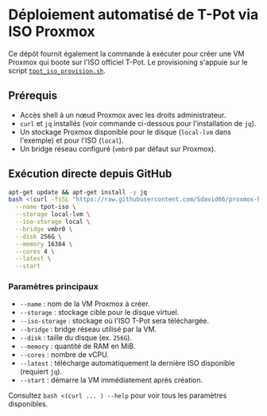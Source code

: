 # Déploiement automatisé de T-Pot via ISO Proxmox

Ce dépôt fournit également la commande à exécuter pour créer une VM Proxmox qui boote sur l'ISO officiel T-Pot.
Le provisioning s'appuie sur le script [`tpot_iso_provision.sh`](https://github.com/Sdavid66/proxmox-honeypot/blob/main/tpot_iso_provision.sh).

## Prérequis

- Accès shell à un nœud Proxmox avec les droits administrateur.
- `curl` et `jq` installés (voir commande ci-dessous pour l'installation de `jq`).
- Un stockage Proxmox disponible pour le disque (`local-lvm` dans l'exemple) et pour l'ISO (`local`).
- Un bridge réseau configuré (`vmbr0` par défaut sur Proxmox).

## Exécution directe depuis GitHub

```bash
apt-get update && apt-get install -y jq
bash <(curl -fsSL "https://raw.githubusercontent.com/Sdavid66/proxmox-honeypot/main/tpot_iso_provision.sh?nocache=$(date +%s)") \
  --name tpot-iso \
  --storage local-lvm \
  --iso-storage local \
  --bridge vmbr0 \
  --disk 256G \
  --memory 16384 \
  --cores 4 \
  --latest \
  --start
```

### Paramètres principaux

- `--name` : nom de la VM Proxmox à créer.
- `--storage` : stockage cible pour le disque virtuel.
- `--iso-storage` : stockage où l'ISO T-Pot sera téléchargée.
- `--bridge` : bridge réseau utilisé par la VM.
- `--disk` : taille du disque (ex. `256G`).
- `--memory` : quantité de RAM en MiB.
- `--cores` : nombre de vCPU.
- `--latest` : télécharge automatiquement la dernière ISO disponible (requiert `jq`).
- `--start` : démarre la VM immédiatement après création.

Consultez `bash <(curl ... ) --help` pour voir tous les paramètres disponibles.
